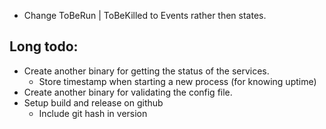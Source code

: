 * Change ToBeRun | ToBeKilled to Events rather then states.

## Long todo:
* Create another binary for getting the status of the services.
    * Store timestamp when starting a new process (for knowing uptime)
* Create another binary for validating the config file.
* Setup build and release on github
    * Include git hash in version